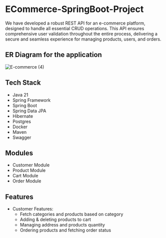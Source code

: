 # ECommerce-SpringBoot-Project
We have developed a robust REST API for an e-commerce platform, designed to handle all essential CRUD operations. This API ensures comprehensive user validation throughout the entire process, delivering a secure and seamless experience for managing products, users, and orders.

## ER Diagram for the application
![E-commerce (4)](https://github.com/user-attachments/assets/8546139f-9ab4-4140-aa41-2ed23a2aa49c)


## Tech Stack

* Java 21
* Spring Framework
* Spring Boot
* Spring Data JPA
* Hibernate
* Postgres
* Docker
* Maven
* Swagger

## Modules

* Customer Module
* Product Module
* Cart Module
* Order Module

## Features
* Customer Features:
  - Fetch categories and products based on category
  - Adding & deleting products to cart
  - Managing address and products quantity
  - Ordering products and fetching order status
  



